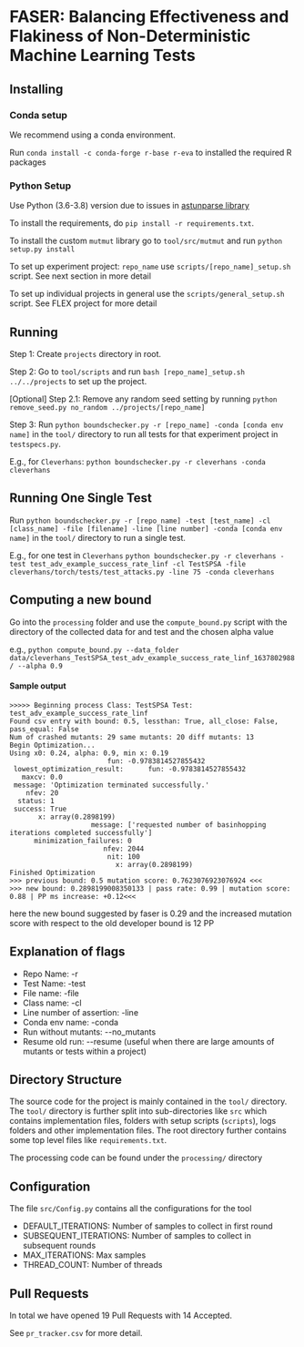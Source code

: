 # FASER: Balancing Effectiveness and Flakiness of Non-Deterministic Machine Learning Tests

## Installing 

### Conda setup
We recommend using a conda environment.

Run `conda install -c conda-forge r-base r-eva` to installed the required R packages

### Python Setup
Use Python (3.6-3.8) version due to issues in [astunparse library](https://github.com/simonpercivall/astunparse/issues/62)

To install the requirements, do `pip install -r requirements.txt`.

To install the custom `mutmut` library go to `tool/src/mutmut` and run `python setup.py install`

To set up experiment project: `repo_name` use `scripts/[repo_name]_setup.sh` script. See next section in more detail

To set up individual projects in general use the `scripts/general_setup.sh` script. See FLEX project for more detail

## Running 

Step 1: Create `projects` directory in root.

Step 2: Go to `tool/scripts` and run `bash [repo_name]_setup.sh ../../projects` to set up the project.

[Optional] Step 2.1: Remove any random seed setting by running `python remove_seed.py no_random ../projects/[repo_name]`

Step 3: Run `python boundschecker.py -r [repo_name] -conda [conda env name]` in the `tool/` directory to run all tests for that experiment project in `testspecs.py`.

E.g., for `Cleverhans`:
`python boundschecker.py -r cleverhans -conda cleverhans`

## Running One Single Test

Run `python boundschecker.py -r [repo_name] -test [test_name] -cl [class_name] -file [filename] -line [line number] -conda [conda env name]` in the `tool/` directory to run a single test.

E.g., for one test in `Cleverhans`
`python boundschecker.py -r cleverhans -test test_adv_example_success_rate_linf -cl TestSPSA -file cleverhans/torch/tests/test_attacks.py -line 75 -conda cleverhans`

## Computing a new bound

Go into the `processing` folder and use the `compute_bound.py` script with the directory of the collected data for and test and the chosen alpha value 

e.g., `python compute_bound.py --data_folder data/cleverhans_TestSPSA_test_adv_example_success_rate_linf_1637802988/ --alpha 0.9`

#### Sample output

```
>>>>> Beginning process Class: TestSPSA Test: test_adv_example_success_rate_linf
Found csv entry with bound: 0.5, lessthan: True, all_close: False, pass_equal: False
Num of crashed mutants: 29 same mutants: 20 diff mutants: 13
Begin Optimization...
Using x0: 0.24, alpha: 0.9, min x: 0.19
                        fun: -0.9783814527855432
 lowest_optimization_result:      fun: -0.9783814527855432
   maxcv: 0.0
 message: 'Optimization terminated successfully.'
    nfev: 20
  status: 1
 success: True
       x: array(0.2898199)
                    message: ['requested number of basinhopping iterations completed successfully']
      minimization_failures: 0
                       nfev: 2044
                        nit: 100
                          x: array(0.2898199)
Finished Optimization
>>> previous bound: 0.5 mutation score: 0.7623076923076924 <<<
>>> new bound: 0.2898199008350133 | pass rate: 0.99 | mutation score: 0.88 | PP ms increase: +0.12<<<
```

here the new bound suggested by faser is 0.29 and the increased mutation score with respect to the old developer bound is 12 PP 


## Explanation of flags

- Repo Name: -r
- Test Name: -test
- File name: -file
- Class name: -cl
- Line number of assertion: -line
- Conda env name: -conda
- Run without mutants: --no_mutants
- Resume old run: --resume (useful when there are large amounts of mutants or tests within a project)

## Directory Structure

The source code for the project is mainly contained in the `tool/` directory. The `tool/` directory is further split into sub-directories like `src` which contains implementation files, folders with setup scripts (`scripts`), logs folders and other implementation files. The root directory further contains some top level files like `requirements.txt`.

The processing code can be found under the `processing/` directory

## Configuration

The file `src/Config.py` contains all the configurations for the tool

- DEFAULT_ITERATIONS: Number of samples to collect in first round
- SUBSEQUENT_ITERATIONS: Number of samples to collect in subsequent rounds
- MAX_ITERATIONS: Max samples
- THREAD_COUNT: Number of threads

## Pull Requests

In total we have opened 19 Pull Requests with 14 Accepted.

See `pr_tracker.csv` for more detail. 

